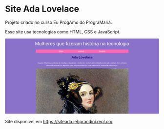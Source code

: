 # Site Ada Lovelace

Projeto criado no curso Eu ProgAmo do PrograMaria.

Esse site usa tecnologias como HTML, CSS e JavaScript.

![Site Ada](doc/site-ada.png)

Site disponível em https://siteada.jehprandini.repl.co/